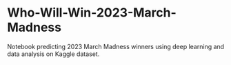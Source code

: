 # Who-Will-Win-2023-March-Madness
Notebook predicting 2023 March Madness winners using deep learning and data analysis on Kaggle dataset.
